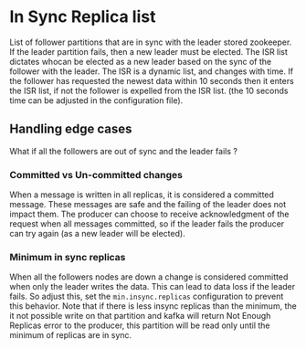 # In Sync Replica list

List of follower partitions that are in sync with the leader stored zookeeper.
If the leader partition fails, then a new leader must be elected. The ISR list
dictates whocan be elected as a new leader based on the sync of the follower 
with the leader.
The ISR is a dynamic list, and changes with time. If the follower has requested
the newest data within 10 seconds then it enters the ISR list, if not the 
follower is expelled from the ISR list. (the 10 seconds time can be adjusted in
the configuration file).

## Handling edge cases

What if all the followers are out of sync and the leader fails ?

### Committed vs Un-committed changes

When a message is written in all replicas, it is considered a committed
message. These messages are safe and the failing of the leader does not impact
them. The producer can choose to receive acknowledgment of the request when all
messages committed, so if the leader fails the producer can try again (as a new
leader will be elected).

### Minimum in sync replicas

When all the followers nodes are down a change is considered committed when
only the leader writes the data. This can lead to data loss if the leader 
fails. So adjust this, set the `min.insync.replicas` configuration to prevent
this behavior. Note that if there is less insync replicas than the minimum, the
it not possible write on that partition and kafka will return Not Enough 
Replicas error to the producer, this partition will be read only until the
minimum of replicas are in sync.
